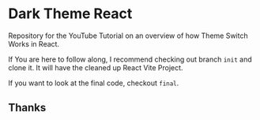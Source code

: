 # Dark Theme React

Repository for the YouTube Tutorial on an overview of how Theme Switch Works in React.

If You are here to follow along, I recommend checking out branch `init` and clone it. It will have the cleaned up React Vite Project.

If you want to look at the final code, checkout `final`.

## Thanks
